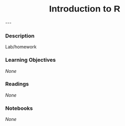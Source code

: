 <h1  style="font-family:  Verdana,  Geneva,  sans-serif;  text-align:center">Introduction  to  R</h1> 
--- 
 
###  Description 
Lab/homework 
 
###  Learning  Objectives 
*None* 
 
###  Readings 
*None* 
 
###  Notebooks 
*None*

